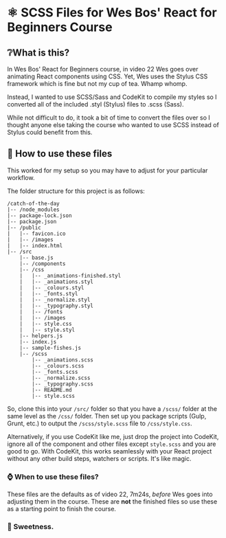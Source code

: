 # ⚛️ SCSS Files for Wes Bos' React for Beginners Course

## ❔What is this?
In Wes Bos' React for Beginners course, in video 22 Wes goes over animating React components using CSS. Yet, Wes uses the Stylus CSS framework which is fine but not my cup of tea. Whamp whomp.

Instead, I wanted to use SCSS/Sass and CodeKit to compile my styles so I converted all of the included .styl (Stylus) files to .scss (Sass). 

While not difficult to do, it took a bit of time to convert the files over so I thought anyone else taking the course who wanted to use SCSS instead of Stylus could benefit from this.

## 🔑 How to use these files
This worked for my setup so you may have to adjust for your particular workflow.

The folder structure for this project is as follows:

```
/catch-of-the-day
|-- /node_modules
|-- package-lock.json
|-- package.json
|-- /public
|   |-- favicon.ico
|   |-- /images
|   |-- index.html
|-- /src
    |-- base.js
    |-- /components
    |-- /css
    |   |-- _animations-finished.styl
    |   |-- _animations.styl
    |   |-- _colours.styl
    |   |-- _fonts.styl
    |   |-- _normalize.styl
    |   |-- _typography.styl
    |   |-- /fonts
    |   |-- /images
    |   |-- style.css
    |   |-- style.styl
    |-- helpers.js
    |-- index.js
    |-- sample-fishes.js
    |-- /scss
        |-- _animations.scss
        |-- _colours.scss
        |-- _fonts.scss
        |-- _normalize.scss
        |-- _typography.scss
        |-- README.md
        |-- style.scss
```

So, clone this into your `/src/` folder so that you have a `/scss/` folder at the same level as the `/css/` folder. Then set up you package scripts (Gulp, Grunt, etc.) to output the `/scss/style.scss` file to `/css/style.css`.  

Alternatively, if you use CodeKit like me, just drop the project into CodeKit, ignore all of the component and other files except `style.scss` and you are good to go. With CodeKit, this works seamlessly with your React project without any other build steps, watchers or scripts. It's like magic.

### ⌚️ When to use these files?
These files are the defaults as of video 22, 7m24s, *before* Wes goes into adjusting them in the course. These are __not__ the finished files so use these as a starting point to finish the course.

### 🍦 Sweetness.